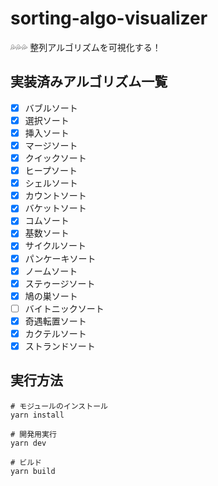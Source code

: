 # sorting-algo-visualizer

💦💦💦 整列アルゴリズムを可視化する！  

## 実装済みアルゴリズム一覧

- [x] バブルソート
- [x] 選択ソート
- [x] 挿入ソート
- [x] マージソート
- [x] クイックソート
- [x] ヒープソート
- [x] シェルソート
- [x] カウントソート
- [x] バケットソート
- [x] コムソート
- [x] 基数ソート
- [x] サイクルソート
- [x] パンケーキソート
- [x] ノームソート
- [x] ステゥージソート
- [x] 鳩の巣ソート
- [ ] バイトニックソート
- [x] 奇遇転置ソート
- [x] カクテルソート
- [x] ストランドソート

## 実行方法

```shell
# モジュールのインストール
yarn install

# 開発用実行
yarn dev

# ビルド
yarn build
```
